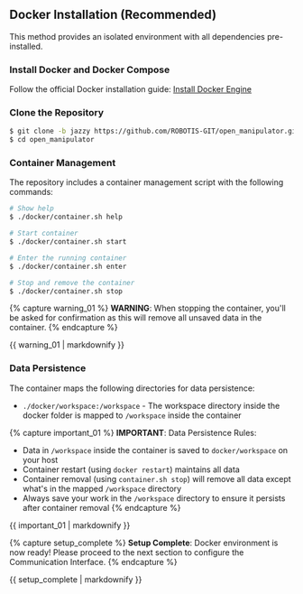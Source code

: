 ## Docker Installation (Recommended)

This method provides an isolated environment with all dependencies pre-installed.

### Install Docker and Docker Compose
Follow the official Docker installation guide: [Install Docker Engine](https://docs.docker.com/engine/install/)

### Clone the Repository
```bash
$ git clone -b jazzy https://github.com/ROBOTIS-GIT/open_manipulator.git
$ cd open_manipulator
```

### Container Management
The repository includes a container management script with the following commands:

```bash
# Show help
$ ./docker/container.sh help

# Start container
$ ./docker/container.sh start

# Enter the running container
$ ./docker/container.sh enter

# Stop and remove the container
$ ./docker/container.sh stop
```

{% capture warning_01 %}
**WARNING**: When stopping the container, you'll be asked for confirmation as this will remove all unsaved data in the container.
{% endcapture %}
<div class="notice--warning">{{ warning_01 | markdownify }}</div>

### Data Persistence
The container maps the following directories for data persistence:

- `./docker/workspace:/workspace` - The workspace directory inside the docker folder is mapped to `/workspace` inside the container

{% capture important_01 %}
**IMPORTANT**: Data Persistence Rules:

- Data in `/workspace` inside the container is saved to `docker/workspace` on your host
- Container restart (using `docker restart`) maintains all data
- Container removal (using `container.sh stop`) will remove all data except what's in the mapped `/workspace` directory
- Always save your work in the `/workspace` directory to ensure it persists after container removal
{% endcapture %}
<div class="notice--danger">{{ important_01 | markdownify }}</div>

{% capture setup_complete %}
**Setup Complete**: Docker environment is now ready! Please proceed to the next section to configure the Communication Interface.
{% endcapture %}
<div class="notice--success">{{ setup_complete | markdownify }}</div> 